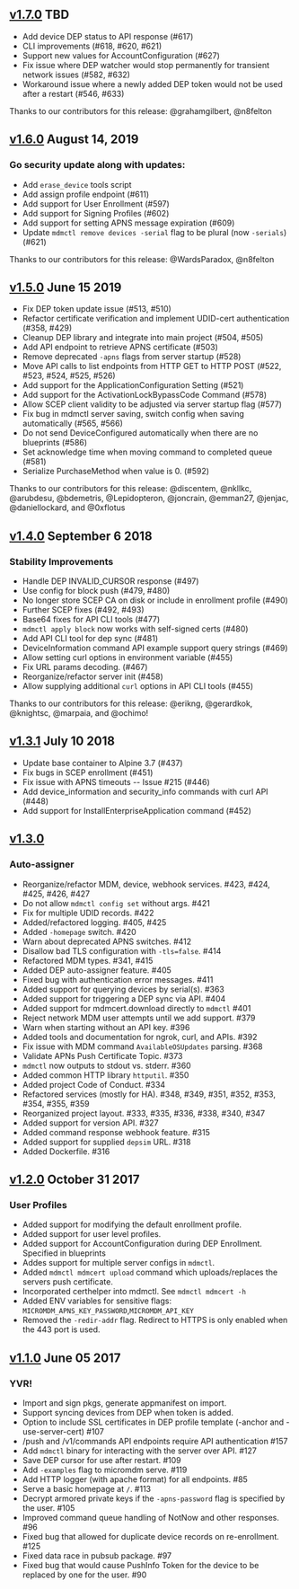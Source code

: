 ## [v1.7.0](https://github.com/micromdm/micromdm/compare/v1.6.0...master) TBD

* Add device DEP status to API response (#617)
* CLI improvements (#618, #620, #621)
* Support new values for AccountConfiguration (#627)
* Fix issue where DEP watcher would stop permanently for transient network issues  (#582, #632)
* Workaround issue where a newly added DEP token would not be used after a restart (#546, #633)

Thanks to our contributors for this release: @grahamgilbert, @n8felton

## [v1.6.0](https://github.com/micromdm/micromdm/compare/v1.5.0...v1.6.0) August 14, 2019

### Go security update along with updates:

* Add `erase_device` tools script
* Add assign profile endpoint (#611)
* Add support for User Enrollment (#597)
* Add support for Signing Profiles (#602)
* Add support for setting APNS message expiration (#609)
* Update `mdmctl remove devices -serial` flag to be plural (now `-serials`) (#621)

Thanks to our contributors for this release: @WardsParadox, @n8felton

## [v1.5.0](https://github.com/micromdm/micromdm/compare/v1.4.0...v1.5.0) June 15 2019

* Fix DEP token update issue (#513, #510)
* Refactor certificate verification and implement UDID-cert authentication (#358, #429)
* Cleanup DEP library and integrate into main project (#504, #505)
* Add API endpoint to retrieve APNS certificate (#503)
* Remove deprecated `-apns` flags from server startup (#528)
* Move API calls to list endpoints from HTTP GET to HTTP POST (#522, #523, #524, #525, #526)
* Add support for the ApplicationConfiguration Setting (#521)
* Add support for the ActivationLockBypassCode Command (#578)
* Allow SCEP client validity to be adjusted via server startup flag (#577)
* Fix bug in mdmctl server saving, switch config when saving automatically (#565, #566)
* Do not send DeviceConfigured automatically when there are no blueprints (#586)
* Set acknowledge time when moving command to completed queue (#581)
* Serialize PurchaseMethod when value is 0. (#592)

Thanks to our contributors for this release: @discentem, @nkllkc, @arubdesu, @bdemetris, @Lepidopteron, @joncrain, @emman27, @jenjac, @daniellockard, and @0xflotus

## [v1.4.0](https://github.com/micromdm/micromdm/compare/v1.3.1...v1.4.0) September 6 2018

### Stability Improvements

* Handle DEP INVALID_CURSOR response (#497)
* Use config for block push (#479, #480)
* No longer store SCEP CA on disk or include in enrollment profile (#490)
* Further SCEP fixes (#492, #493)
* Base64 fixes for API CLI tools (#477)
* `mdmctl apply block` now works with self-signed certs (#480)
* Add API CLI tool for dep sync (#481)
* DeviceInformation command API example support query strings (#469)
* Allow setting curl options in environment variable (#455)
* Fix URL params decoding. (#467)
* Reorganize/refactor server init (#458)
* Allow supplying additional `curl` options in API CLI tools (#455)

Thanks to our contributors for this release: @erikng, @gerardkok, @knightsc, @marpaia, and @ochimo!

## [v1.3.1](https://github.com/micromdm/micromdm/compare/v1.3.0...v1.3.1) July 10 2018

* Update base container to Alpine 3.7 (#437)
* Fix bugs in SCEP enrollment (#451)
* Fix issue with APNS timeouts -- Issue #215 (#446)
* Add device_information and security_info commands with curl API (#448)
* Add support for InstallEnterpriseApplication command (#452)

## [v1.3.0](https://github.com/micromdm/micromdm/compare/v1.2.0...v1.3.0)

### Auto-assigner

* Reorganize/refactor MDM, device, webhook services. #423, #424, #425, #426, #427
* Do not allow `mdmctl config set` without args. #421
* Fix for multiple UDID records. #422
* Added/refactored logging. #405, #425
* Added `-homepage` switch. #420
* Warn about deprecated APNS switches. #412
* Disallow bad TLS configuration with `-tls=false`. #414
* Refactored MDM types. #341, #415
* Added DEP auto-assigner feature. #405
* Fixed bug with authentication error messages. #411
* Added support for querying devices by serial(s). #363
* Added support for triggering a DEP sync via API. #404
* Added support for mdmcert.download directly to `mdmctl` #401
* Reject network MDM user attempts until we add support. #379
* Warn when starting without an API key. #396
* Added tools and documentation for ngrok, curl, and APIs. #392
* Fix issue with MDM command `AvailableOSUpdates` parsing. #368
* Validate APNs Push Certificate Topic. #373
* `mdmctl` now outputs to stdout vs. stderr. #360
* Added common HTTP library `httputil`. #350
* Added project Code of Conduct. #334
* Refactored services (mostly for HA). #348, #349, #351, #352, #353, #354, #355, #359
* Reorganized project layout. #333, #335, #336, #338, #340, #347
* Added support for version API. #327
* Added command response webhook feature. #315
* Added support for supplied `depsim` URL. #318
* Added Dockerfile. #316

## [v1.2.0](https://github.com/micromdm/micromdm/compare/v1.1.0...v1.2.0) October 31 2017

### User Profiles

* Added support for modifying the default enrollment profile.
* Added support for user level profiles.
* Added support for AccountConfiguration during DEP Enrollment. Specified in blueprints
* Addes support for multiple server configs in `mdmctl`.
* Added `mdmctl mdmcert upload` command which uploads/replaces the servers push certificate.
* Incorporated certhelper into mdmctl. See `mdmctl mdmcert -h`
* Added ENV variables for sensitive flags: `MICROMDM_APNS_KEY_PASSWORD`,`MICROMDM_API_KEY`
* Removed the `-redir-addr` flag. Redirect to HTTPS is only enabled when the 443 port is used.

## [v1.1.0](https://github.com/micromdm/micromdm/compare/v1.0.0...v1.1.0) June 05 2017

### YVR!

* Import and sign pkgs, generate appmanifest on import.
* Support syncing devices from DEP when token is added.
* Option to include SSL certificates in DEP profile template (-anchor and -use-server-cert) #107
* /push and /v1/commands API endpoints require API authentication #157
* Add `mdmctl` binary for interacting with the server over API. #127
* Save DEP cursor for use after restart. #109
* Add `-examples` flag to micromdm serve. #119
* Add HTTP logger (with apache format) for all endpoints. #85
* Serve a basic homepage at `/`. #113
* Decrypt armored private keys if the `-apns-password` flag is specified by the user. #105
* Improved command queue handling of NotNow and other responses. #96
* Fixed bug that allowed for duplicate device records on re-enrollment. #125
* Fixed data race in pubsub package. #97
* Fixed bug that would cause PushInfo Token for the device to be replaced by one for the user. #90
